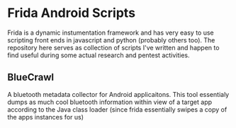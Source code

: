 # Frida Android Scripts
Frida is a dynamic instumentation framework and has very easy to use scripting front ends in javascript and python (probably others too). The repository here serves as collection of scripts I've written and happen to find useful during some actual research and pentest activities.

## BlueCrawl
A bluetooth metadata collector for Android applicaitons. This tool essentialy dumps as much cool bluetooth information within view of a target app according to the Java class loader (since frida essentially swipes a copy of the apps instances for us)

